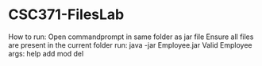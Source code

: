 # CSC371-FilesLab
How to run:
Open commandprompt in same folder as jar file
Ensure all files are present in the current folder
run: java -jar Employee.jar <args>
Valid Employee args:
	help
	add
	mod
	del